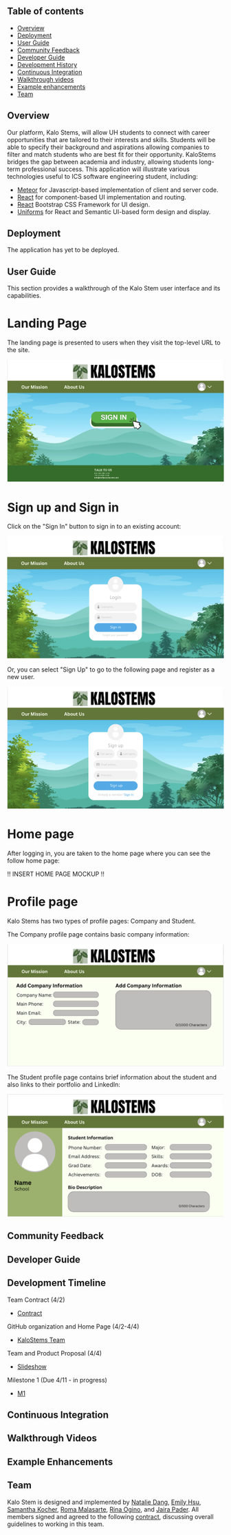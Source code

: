## Table of contents

* [Overview](#overview)
* [Deployment](#deployment)
* [User Guide](#user-guide)
* [Community Feedback](#community-feedback)
* [Developer Guide](#developer-guide)
* [Development History](#development-history)
* [Continuous Integration](#continuous-integration)
* [Walkthrough videos](#walkthrough-videos)
* [Example enhancements](#example-enhancements)
* [Team](#team)

## Overview

Our platform, Kalo Stems, will allow UH students to connect with career opportunities that are tailored to their interests and skills. Students will be able to specify their background and aspirations allowing companies to filter and match students who are best fit for their opportunity. KaloStems bridges the gap between academia and industry, allowing students long-term professional success. This application will illustrate various technologies useful to ICS software engineering student, including: 

* [Meteor](https://www.meteor.com/) for Javascript-based implementation of client and server code.
* [React](https://react.dev/) for component-based UI implementation and routing.
* [React](https://react-bootstrap.github.io/) Bootstrap CSS Framework for UI design.
* [Uniforms](https://uniforms.tools/) for React and Semantic UI-based form design and display.

## Deployment

The application has yet to be deployed.

## User Guide

This section provides a walkthrough of the Kalo Stem user interface and its capabilities.

# Landing Page
The landing page is presented to users when they visit the top-level URL to the site.

<img src="pics/landing.png">

# Sign up and Sign in
Click on the "Sign In" button to sign in to an existing account:

<img src="pics/login.png">

Or, you can select "Sign Up" to go to the following page and register as a new user.

<img src="pics/signup.png">

# Home page
After logging in, you are taken to the home page where you can see the follow home page:

!! INSERT HOME PAGE MOCKUP !!

# Profile page
Kalo Stems has two types of profile pages: Company and Student.

The Company profile page contains basic company information:

<img src="pics/company-prof.png">

The Student profile page contains brief information about the student and also links to their portfolio and LinkedIn:

<img src="pics/student-prof.png">

## Community Feedback

## Developer Guide

## Development Timeline
Team Contract (4/2)
  - [Contract](https://docs.google.com/document/d/1pQhVukBdsgP-iYddv36u0Z7tSdybe16vppzxzfB3U6Q/edit?usp=sharing)
    
GitHub organization and Home Page (4/2-4/4)
  - [KaloStems Team](https://github.com/orgs/kalo-stems/teams/kalo-stems)
    
Team and Product Proposal (4/4)
  - [Slideshow](https://www.canva.com/design/DAGBZoxKtCk/fQQk6ZFbjSCNc1vgeSsEIQ/edit)
    
Milestone 1 (Due 4/11 - in progress)
  - [M1](https://github.com/orgs/kalo-stems/projects/3/views/1)
    

## Continuous Integration

## Walkthrough Videos

## Example Enhancements

## Team

Kalo Stem is designed and implemented by [Natalie Dang](https://ndang562.github.io/), [Emily Hsu](https://ehsugit.github.io/), [Samantha Kocher](https://samanthakocher.github.io/), [Roma Malasarte](https://romamalasarte.github.io/), [Rina Ogino](https://rinaogino.github.io/), and [Jaira Pader](https://jairabp.github.io/). 
All members signed and agreed to the following [contract](https://docs.google.com/document/d/1pQhVukBdsgP-iYddv36u0Z7tSdybe16vppzxzfB3U6Q/edit?usp=sharing), discussing overall guidelines to working in this team.
